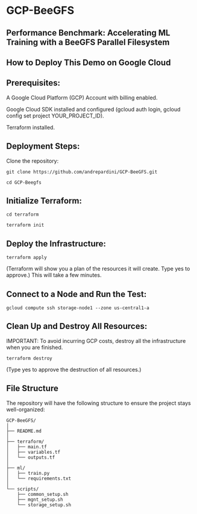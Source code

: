 # GCP-BeeGFS
## Performance Benchmark: Accelerating ML Training with a BeeGFS Parallel Filesystem


## How to Deploy This Demo on Google Cloud

## Prerequisites:

A Google Cloud Platform (GCP) Account with billing enabled.

Google Cloud SDK installed and configured (gcloud auth login, gcloud config set project YOUR_PROJECT_ID).

Terraform installed.

## Deployment Steps:
Clone the repository:

```git clone https://github.com/andrepardini/GCP-BeeGFS.git```

```cd GCP-Beegfs```

## Initialize Terraform:
```cd terraform```

```terraform init```

## Deploy the Infrastructure:
```terraform apply```

(Terraform will show you a plan of the resources it will create. Type yes to approve.) This will take a few minutes.

## Connect to a Node and Run the Test:
```gcloud compute ssh storage-node1 --zone us-central1-a```

## Clean Up and Destroy All Resources:
IMPORTANT: To avoid incurring GCP costs, destroy all the infrastructure when you are finished.

```terraform destroy```

(Type yes to approve the destruction of all resources.)

## File Structure

The repository will have the following structure to ensure the project stays well-organized:

```
GCP-BeeGFS/
│
├── README.md
│
├── terraform/
│   ├── main.tf
│   ├── variables.tf
│   └── outputs.tf
│
├── ml/                     
│   ├── train.py
│   └── requirements.txt
│
└── scripts/                
    ├── common_setup.sh
    ├── mgnt_setup.sh
    └── storage_setup.sh
```
